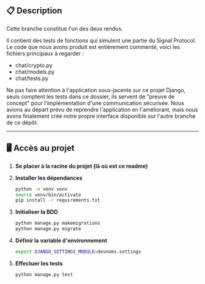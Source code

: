 



## 📋 **Description**

Cette branche constitue l'un des deux rendus.  

Il contient des tests de fonctions qui simulent une partie du Signal Protocol. Le code que nous avons produit est entièrement commenté, voici les fichiers principaux à regarder :  

- chat/crypto.py  
- chat/models.py  
- chat/tests.py  

Ne pas faire attention à l'application sous-jacente sur ce projet Django, seuls comptent les tests dans ce dossier, ils servent de "preuve de concept" pour l'implémentation d'une communication sécurisée. Nous avions au départ prévu de reprendre l'application en l'améliorant, mais nous avons finalement créé notre propre interface disponible sur l'autre branche de ce dépôt.  

---

## 🖥️ **Accès au projet**


1. **Se placer à la racine du projet (là où est ce readme)**

2. **Installer les dépendances**

   ```bash
   python -m venv venv
   source venv/bin/activate
   pip install -r requirements.txt
   ```

3. **Initialiser la BDD**

   ```bash
   python manage.py makemigrations  
   python manage.py migrate
   ```

4. **Définir la variable d'environnement**

   ```bash
   export DJANGO_SETTINGS_MODULE=devnoms.settings
   ```

5. **Effectuer les tests**

   ```bash
   python manage.py test
   ```


